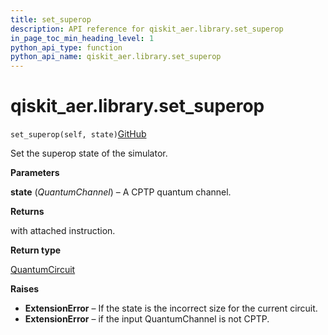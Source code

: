 ```yaml
---
title: set_superop
description: API reference for qiskit_aer.library.set_superop
in_page_toc_min_heading_level: 1
python_api_type: function
python_api_name: qiskit_aer.library.set_superop
---
```


# qiskit\_aer.library.set\_superop

<span id="qiskit_aer.library.set_superop" />

`set_superop(self, state)`[GitHub](https://github.com/qiskit/qiskit/tree/stable/0.39/qiskit_aer/library/set_instructions/set_superop.py "view source code")

Set the superop state of the simulator.

**Parameters**

**state** (*QuantumChannel*) – A CPTP quantum channel.

**Returns**

with attached instruction.

**Return type**

[QuantumCircuit](qiskit.circuit.QuantumCircuit "qiskit.circuit.QuantumCircuit")

**Raises**

*   **ExtensionError** – If the state is the incorrect size for the current circuit.
*   **ExtensionError** – if the input QuantumChannel is not CPTP.

